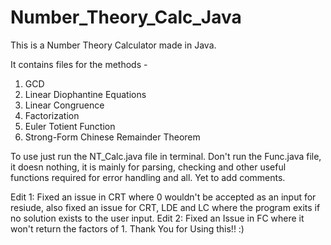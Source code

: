 # Number_Theory_Calc_Java
This is a Number Theory Calculator made in Java.

It contains files for the methods - 

1. GCD
2. Linear Diophantine Equations
3. Linear Congruence
4. Factorization
5. Euler Totient Function
6. Strong-Form Chinese Remainder Theorem

To use just run the NT_Calc.java file in terminal.
Don't run the Func.java file, it doesn nothing, it is mainly for parsing, checking and other useful functions required for error handling and all.
Yet to add comments.

Edit 1: Fixed an issue in CRT where 0 wouldn't be accepted as an input for resiude, also fixed an issue for CRT, LDE and LC where the program exits if no solution exists to the user input.
Edit 2: Fixed an Issue in FC where it won't return the factors of 1.
Thank You for Using this!! :)
